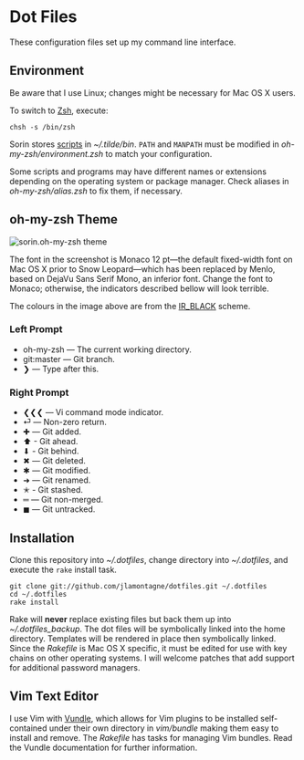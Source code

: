 # Dot Files

These configuration files set up my command line interface.

## Environment

Be aware that I use Linux; changes might be necessary for Mac OS X users.

To switch to [Zsh](http://www.zsh.org), execute:

    chsh -s /bin/zsh

Sorin stores [scripts](https://github.com/sorin-ionescu/tilde) in _~/.tilde/bin_. `PATH` and `MANPATH` must be modified in _oh-my-zsh/environment.zsh_ to match your configuration.

Some scripts and programs may have different names or extensions depending on the operating system or package manager. Check aliases in _oh-my-zsh/alias.zsh_ to fix them, if necessary.

## oh-my-zsh Theme

![sorin.oh-my-zsh theme](http://i.imgur.com/aipDQ.png "sorin.oh-my-zsh theme")

The font in the screenshot is Monaco 12 pt—the default fixed-width font on Mac OS X prior to Snow Leopard—which has been replaced by Menlo, based on DejaVu Sans Serif Mono, an inferior font. Change the font to Monaco; otherwise, the indicators described bellow will look terrible.

The colours in the image above are from the [IR_BLACK](http://blog.toddwerth.com/entries/show/6) scheme.

### Left Prompt

- oh-my-zsh — The current working directory.
- git:master — Git branch.
- ❯ — Type after this.

### Right Prompt

- ❮❮❮ — Vi command mode indicator.
- ⏎  — Non-zero return.
- ✚ — Git added.
- ⬆ - Git ahead.
- ⬇ - Git behind.
- ✖ — Git deleted.
- ✱ — Git modified.
- ➜ — Git renamed.
- ✭ - Git stashed.
- ═ — Git non-merged.
- ◼ — Git untracked.

## Installation

Clone this repository into _~/.dotfiles_, change directory into _~/.dotfiles_, and execute the `rake` install task.

    git clone git://github.com/jlamontagne/dotfiles.git ~/.dotfiles
    cd ~/.dotfiles
    rake install

Rake will **never** replace existing files but back them up into *~/.dotfiles_backup*. The dot files will be symbolically linked into the home directory. Templates will be rendered in place then symbolically linked. Since the _Rakefile_ is Mac OS X specific, it must be edited for use with key chains on other operating systems. I will welcome patches that add support for additional password managers.

## Vim Text Editor

I use Vim with [Vundle](https://github.com/gmarik/vundle), which allows for Vim plugins to be installed self-contained under their own directory in _vim/bundle_ making them easy to install and remove. The _Rakefile_ has tasks for managing Vim bundles. Read the Vundle documentation for further information.
